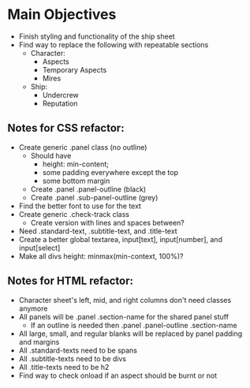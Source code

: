 # Main Objectives
- Finish styling and functionality of the ship sheet
- Find way to replace the following with repeatable sections
  - Character:
	- Aspects
	- Temporary Aspects
	- Mires
  - Ship:
    - Undercrew
	- Reputation

## Notes for CSS refactor:
- Create generic .panel class (no outline)
  - Should have 
    - height: min-content;
	- some padding everywhere except the top
	- some bottom margin
  - Create .panel .panel-outline (black)
  - Create .panel .sub-panel-outline (grey)
- Find the better font to use for the text
- Create generic .check-track class
  - Create version with lines and spaces between?
- Need .standard-text, .subtitle-text, and .title-text
- Create a better global textarea, input\[text\], input\[number\], and input\[select\]
- Make all divs height: minmax(min-context, 100%)?

## Notes for HTML refactor:
- Character sheet's left, mid, and right columns don't need classes anymore
- All panels will be .panel .section-name for the shared panel stuff
  - If an outline is needed then .panel .panel-outline .section-name
- All large, small, and regular blanks will be replaced by panel padding and margins
- All .standard-texts need to be spans
- All .subtitle-texts need to be divs
- All .title-texts need to be h2
- Find way to check onload if an aspect should be burnt or not